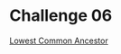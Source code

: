 Challenge 06
============

[Lowest Common Ancestor](https://www3.nd.edu/~pbui/teaching/cse.30331.fa16/challenge06.html)
